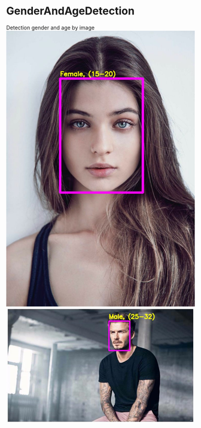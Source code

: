 # GenderAndAgeDetection
Detection gender and age by image
![alt text](Female-(15-20).jpg)
![alt text](Male-(25-32).jpg)
